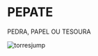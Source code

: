 # PEPATE
PEDRA, PAPEL OU TESOURA

![torresjump](https://user-images.githubusercontent.com/116840416/208263840-cf022b28-27a9-4486-9668-ae3dedec62cc.gif)
